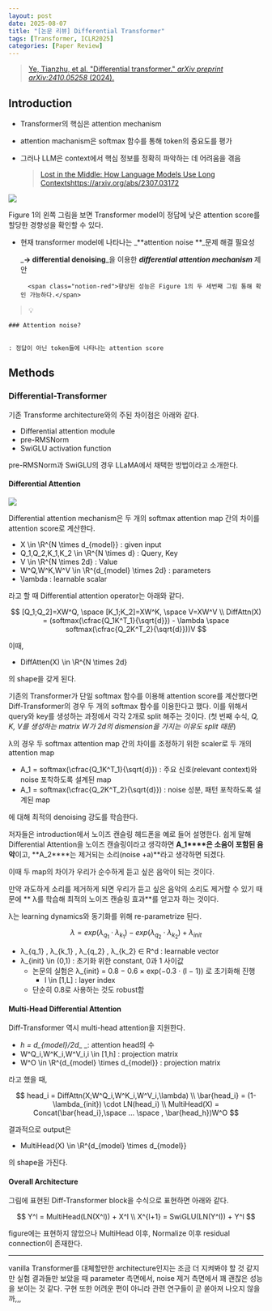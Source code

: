 ```yaml
---
layout: post
date: 2025-08-07
title: "[논문 리뷰] Differential Transformer"
tags: [Transformer, ICLR2025]
categories: [Paper Review]
---
```


> [Ye, Tianzhu, et al. "Differential transformer." ](https://arxiv.org/abs/2410.05258)[_arXiv preprint arXiv:2410.05258_](https://arxiv.org/abs/2410.05258)[ (2024).](https://arxiv.org/abs/2410.05258)



## Introduction

- Transformer의 핵심은 attention mechanism
- attention machanism은 softmax 함수를 통해 token의 중요도를 평가
- 그러나 LLM은 context에서 핵심 정보를 정확히 파악하는 데 어려움을 겪음

	> [Lost in the Middle: How Language Models Use Long Contextshttps://arxiv.org/abs/2307.03172](https://arxiv.org/abs/2307.03172)


![](https://prod-files-secure.s3.us-west-2.amazonaws.com/542b861c-36a8-4051-84e5-8804b6728dba/9083ea56-691a-4752-ae26-47f403431ac8/image.png?X-Amz-Algorithm=AWS4-HMAC-SHA256&X-Amz-Content-Sha256=UNSIGNED-PAYLOAD&X-Amz-Credential=ASIAZI2LB466TSI3BHXG%2F20250927%2Fus-west-2%2Fs3%2Faws4_request&X-Amz-Date=20250927T003609Z&X-Amz-Expires=3600&X-Amz-Security-Token=IQoJb3JpZ2luX2VjEBAaCXVzLXdlc3QtMiJIMEYCIQC1npRSYQzirmjYZvd6co9ozydO8llkUjZFI1UvVrLXzwIhANTMoRlmYIjdcKXRXzl3pNsy59Z6vFXpsM2bKkLHlw0DKogECJn%2F%2F%2F%2F%2F%2F%2F%2F%2F%2FwEQABoMNjM3NDIzMTgzODA1Igx7nF%2Fpk14VA6ISQPcq3ANTH6qhWIiMNEFiC3hTXo6WodcVYGmiqa4IhWeJ9IVaH%2BYl%2Fea5gph3grDTRoCMbP%2BvRDlc2xM%2BI3j9uIbQuWiplRh3r1kfyREVsXa2VK6yHLtSTHrzG%2BvtUl6pPfRYWrzbENE9CIC6U96YGzAIhPQB7%2B8bBdU3zqA8y3z90Is9jejxhrGhuXSU9WrLnxJPenm67qqcGUzqiA9U8vif3i4iCLm02cQa87St9wWcYO3bQ5tBJx5JXVDkWfXeb6839YCZaWnPs6dejAGvn0nLi9aQnojSczD0Tmi0CdwkP8GcqW1w6P5NSJm%2BMyoG0K5XnZdWto5N4I7i82AECc4kbrDBEV9ADzZ%2FIALPGJaOWsD0UPTjIB06uj72iL9g8YdFWk%2F77wowzKFA63X08pubAyo%2BN5QLv4rtMOajPjj1716pG61DfctWpbCy7jyB2bu8qRPonhKWwrfuGkEQ0XwltKm0E3zuy9Y99VovzIlAGNNBnpsliEQjK2uQhnSyJSuLrZlkh841LET4FSN5mCRUyKu4F9%2BH%2FbnDGS1EZ90j79unveq9DGcJ%2BUTPtEOaBT5XwOX2VfZ%2FncZB4plguOkNcxQrWUK0vVEy9JCBJfPnAMuF7r%2Bp%2BD%2Bjr9kZm7Jq%2FDDO0dzGBjqkAXZbJTnex8PHeQj9QbJbSynSSbUvBVxCDL1wBkiqpu2SkFGmj1fNAP0ido%2FTPUGbQJBiA5jTRxqgPQR%2FV%2BXCEkczWyeTeNYdITFFr7UHYem1d%2B%2BY8ZgYnlOZvfqr%2BC2TLpTyKnVcPwtGX%2BXxPe5wRZTyUlwqba6HhaV3elOie2C%2Bbt0D3WyUnPpLDzEGoEUKlpjkKmpevJvg1VLzzicPjCg3eVoV&X-Amz-Signature=7e6c9f3d5cadb2bb0c04540d0fcb79969165ec05715b9084be7ad4223c4a9cc8&X-Amz-SignedHeaders=host&x-amz-checksum-mode=ENABLED&x-id=GetObject)


Figure 1의 왼쪽 그림을 보면 Transformer model이 정답에 낮은 attention score를 할당한 경향성을 확인할 수 있다.

- 현재 transformer model에 나타나는 _**attention noise **_문제 해결 필요성

	_**→ differential denoising**_을 이용한 _**differential attention mechanism**_ 제안


		<span class="notion-red">향상된 성능은 Figure 1의 두 세번째 그림 통해 확인 가능하다.</span>


> 💡 


	### Attention noise?


	: 정답이 아닌 token들에 나타나는 attention score



## Methods



### Differential-Transformer


기존 Transforme architecture와의 주된 차이점은 아래와 같다.

- Differential attention module
- pre-RMSNorm
- SwiGLU activation function

pre-RMSNorm과 SwiGLU의 경우 LLaMA에서 채택한 방법이라고 소개한다.



#### Differential Attention


![](https://prod-files-secure.s3.us-west-2.amazonaws.com/542b861c-36a8-4051-84e5-8804b6728dba/116d70b2-1963-4810-9167-f4c7d8a06e8f/image.png?X-Amz-Algorithm=AWS4-HMAC-SHA256&X-Amz-Content-Sha256=UNSIGNED-PAYLOAD&X-Amz-Credential=ASIAZI2LB466TSI3BHXG%2F20250927%2Fus-west-2%2Fs3%2Faws4_request&X-Amz-Date=20250927T003609Z&X-Amz-Expires=3600&X-Amz-Security-Token=IQoJb3JpZ2luX2VjEBAaCXVzLXdlc3QtMiJIMEYCIQC1npRSYQzirmjYZvd6co9ozydO8llkUjZFI1UvVrLXzwIhANTMoRlmYIjdcKXRXzl3pNsy59Z6vFXpsM2bKkLHlw0DKogECJn%2F%2F%2F%2F%2F%2F%2F%2F%2F%2FwEQABoMNjM3NDIzMTgzODA1Igx7nF%2Fpk14VA6ISQPcq3ANTH6qhWIiMNEFiC3hTXo6WodcVYGmiqa4IhWeJ9IVaH%2BYl%2Fea5gph3grDTRoCMbP%2BvRDlc2xM%2BI3j9uIbQuWiplRh3r1kfyREVsXa2VK6yHLtSTHrzG%2BvtUl6pPfRYWrzbENE9CIC6U96YGzAIhPQB7%2B8bBdU3zqA8y3z90Is9jejxhrGhuXSU9WrLnxJPenm67qqcGUzqiA9U8vif3i4iCLm02cQa87St9wWcYO3bQ5tBJx5JXVDkWfXeb6839YCZaWnPs6dejAGvn0nLi9aQnojSczD0Tmi0CdwkP8GcqW1w6P5NSJm%2BMyoG0K5XnZdWto5N4I7i82AECc4kbrDBEV9ADzZ%2FIALPGJaOWsD0UPTjIB06uj72iL9g8YdFWk%2F77wowzKFA63X08pubAyo%2BN5QLv4rtMOajPjj1716pG61DfctWpbCy7jyB2bu8qRPonhKWwrfuGkEQ0XwltKm0E3zuy9Y99VovzIlAGNNBnpsliEQjK2uQhnSyJSuLrZlkh841LET4FSN5mCRUyKu4F9%2BH%2FbnDGS1EZ90j79unveq9DGcJ%2BUTPtEOaBT5XwOX2VfZ%2FncZB4plguOkNcxQrWUK0vVEy9JCBJfPnAMuF7r%2Bp%2BD%2Bjr9kZm7Jq%2FDDO0dzGBjqkAXZbJTnex8PHeQj9QbJbSynSSbUvBVxCDL1wBkiqpu2SkFGmj1fNAP0ido%2FTPUGbQJBiA5jTRxqgPQR%2FV%2BXCEkczWyeTeNYdITFFr7UHYem1d%2B%2BY8ZgYnlOZvfqr%2BC2TLpTyKnVcPwtGX%2BXxPe5wRZTyUlwqba6HhaV3elOie2C%2Bbt0D3WyUnPpLDzEGoEUKlpjkKmpevJvg1VLzzicPjCg3eVoV&X-Amz-Signature=d26c9a067153c2a3197ab06e29380d3c2accbf4c7a6b0c0d3d3f5ea613a53643&X-Amz-SignedHeaders=host&x-amz-checksum-mode=ENABLED&x-id=GetObject)


Differential attention mechanism은 두 개의 softmax attention map 간의 차이를 attention score로 계산한다.

- X \in \R^{N \times d\_{model}} : given input
- Q\_1,Q\_2,K\_1,K\_2 \in \R^{N \times d} : Query, Key
- V \in \R^{N \times 2d} : Value
- W^Q,W^K,W^V \in \R^{d\_{model} \times 2d} : parameters
- \lambda : learnable scalar

라고 할 때 Differential attention operator는 아래와 같다.


$$
[Q_1;Q_2]=XW^Q, \space [K_1;K_2]=XW^K, \space V=XW^V \\
DiffAttn(X) = (softmax(\cfrac{Q_1K^T_1}{\sqrt{d}}) - \lambda \space softmax(\cfrac{Q_2K^T_2}{\sqrt{d}}))V
$$


이때,

- DiffAtten(X) \in \R^{N \times 2d}

의 shape을 갖게 된다.


기존의 Transformer가 단일 softmax 함수를 이용해 attention score를 계산했다면 Diff-Transformer의 경우 두 개의 softmax 함수를 이용한다고 했다. 이를 위해서 query와 key를 생성하는 과정에서 각각 2개로 split 해주는 것이다. <span class="notion-red">(첫 번째 수식, </span><span class="notion-red">_Q, K, V를 생성하는 matrix W가 2d의 dismension을 가지는 이유도 split 때문_</span><span class="notion-red">)</span>


 λ의 경우 두 softmax attention map 간의 차이를 조정하기 위한 scaler로 두 개의 attention map

- A\_1 = softmax(\cfrac{Q\_1K^T\_1}{\sqrt{d}}) : 주요 신호(relevant context)와 noise 포착하도록 설계된 map
- A\_1 = softmax(\cfrac{Q\_2K^T\_2}{\sqrt{d}}) : noise 성분, 패턴 포착하도록 설계된 map 

에 대해 최적의 denoising 강도를 학습한다.


저자들은 introduction에서 노이즈 캔슬링 헤드폰을 예로 들어 설명한다. 쉽게 말해 Differential Attention을 노이즈 캔슬링이라고 생각하면 **A\_1****은 소음이 포함된 음악**이고, **A\_2****는 제거되는 소리(noise +a)**라고 생각하면 되겠다. 


이때 두 map의 차이가 우리가 순수하게 듣고 싶은 음악이 되는 것이다. 


만약 과도하게 소리를 제거하게 되면 우리가 듣고 싶은 음악의 소리도 제거할 수 있기 때문에 ** λ를 학습해 최적의 노이즈 캔슬링 효과**를 얻고자 하는 것이다.


λ는 learning dynamics와 동기화를 위해 re-parametrize 된다.


$$
\lambda = exp(\lambda_{q_1} \cdot \lambda_{k_1}) - exp(\lambda_{q_2} \cdot \lambda_{k_2}) + \lambda_{init}
$$

- λ\_{q\_1} , λ\_{k\_1} , λ\_{q\_2} , λ\_{k\_2} ∈ R^d : learnable vector
- λ\_{init} \in (0,1) : 초기화 위한 constant, 0과 1 사이값
	- 논문의 실험은 λ\_{init} = 0.8 − 0.6 × exp(−0.3 · (l − 1)) 로 초기화해 진행
		- l \in [1,L] : layer index
	- 단순히 0.8로 사용하는 것도 robust함


#### **Multi-Head Differential Attention**


Diff-Transformer 역시 multi-head attention을 지원한다.

- _h = d\_{model}/2d__ _: attention head의 수
- W^Q\_i,W^K\_i,W^V\_i,i \in [1,h] : projection matrix
- W^O \in \R^{d\_{model} \times d\_{model}} : projection matrix

라고 했을 때,


$$
head_i = DiffAttn(X;W^Q_i,W^K_i,W^V_i,\lambda) \\
\bar{head_i} = (1-\lambda_{init}) \cdot LN(head_i) \\
MultiHead(X) = Concat(\bar{head_i},\space ... \space , \bar{head_h})W^O
$$


결과적으로 output은

- MultiHead(X) \in \R^{d\_{model} \times d\_{model}}

의 shape을 가진다.



#### Overall Architecture


그림에 표현된 Diff-Transformer block을 수식으로 표현하면 아래와 같다.


$$
Y^l = MultiHead(LN(X^l)) + X^l \\
X^{l+1} = SwiGLU(LN(Y^l)) + Y^l
$$


figure에는 표현하지 않았으나 MultiHead 이후, Normalize 이후 residual connection이 존재한다.


---


vanilla Transformer를 대체할만한 architecture인지는 조금 더 지켜봐야 할 것 같지만 실험 결과들만 보았을 때 parameter 측면에서, noise 제거 측면에서 꽤 괜찮은 성능을 보이는 것 같다. 구현 또한 어려운 편이 아니라 관련 연구들이 곧 쏟아져 나오지 않을까,,,


